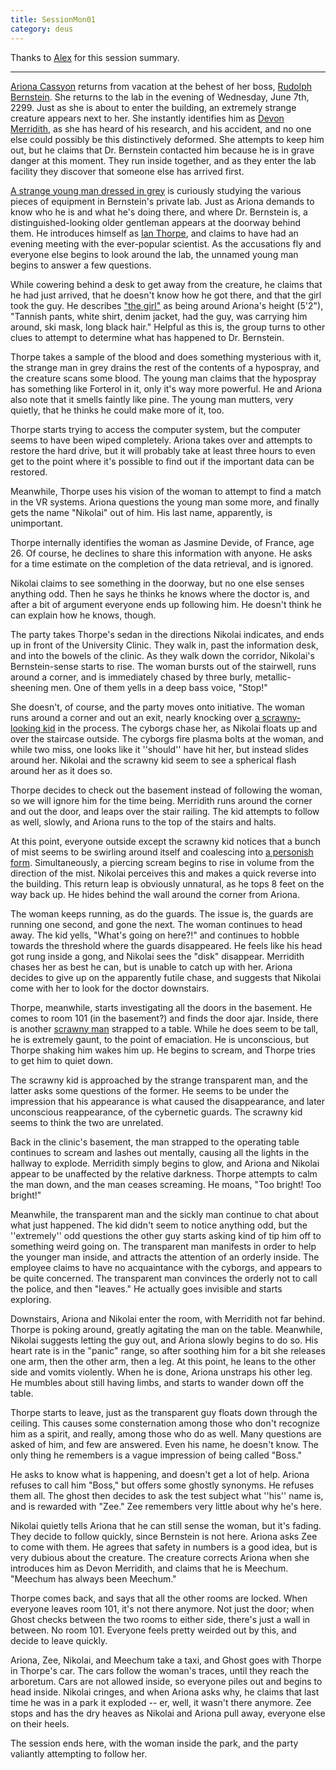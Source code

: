 ```yaml
---
title: SessionMon01
category: deus
---
```

Thanks to [Alex](player-alex) for this session summary.

-----
[Ariona Cassyon](char-public-alex) returns from vacation at the behest of her boss, [Rudolph Bernstein](npc-bernstein).  She returns to the lab in the evening of Wednesday, June 7th, 2299.  Just as she is about to enter the building, an extremely strange creature appears next to her.  She instantly identifies him as [Devon Merridith](char-public-joey), as she has heard of his research, and his accident, and no one else could possibly be this distinctively deformed.   She attempts to keep him out, but he claims that Dr. Bernstein contacted him because he is in grave danger at this moment.  They run inside together, and as they enter the lab facility they discover that someone else has arrived first.

[A strange young man dressed in grey](char-public-jon) is curiously studying the various pieces of equipment in Bernstein's private lab.  Just as Ariona demands to know who he is and what he's doing there, and where Dr. Bernstein is, a distinguished-looking older gentleman appears at the doorway behind them.  He introduces himself as [Ian Thorpe](char-public-aj), and claims to have had an evening meeting with the ever-popular scientist.  As the accusations fly and everyone else begins to look around the lab, the unnamed young man begins to answer a few questions.

While cowering behind a desk to get away from the creature, he claims that he had just arrived, that he doesn't know how he got there, and that the girl took the guy.  He describes ["the girl"](npc-jasmine) as being around Ariona's height (5'2"), "Tannish pants, white shirt, denim jacket, had the guy, was carrying him around, ski mask, long black hair."  Helpful as this is, the group turns to other clues to attempt to determine what has happened to Dr. Bernstein.

Thorpe takes a sample of the blood and does something mysterious with it, the strange man in grey drains the rest of the contents of a hypospray, and the creature scans some blood.  The young man claims that the hypospray has something like Forterol in it, only it's way more powerful.  He and Ariona also note that it smells faintly like pine.  The young man mutters, very quietly, that he thinks he could make more of it, too.

Thorpe starts trying to access the computer system, but the computer seems to have been wiped completely.  Ariona takes over and attempts to restore the hard drive, but it will probably take at least three hours to even get to the point where it's possible to find out if the important data can be restored.

Meanwhile, Thorpe uses his vision of the woman to attempt to find a match in the VR systems.  Ariona questions the young man some more, and finally gets the name "Nikolai" out of him.  His last name, apparently, is unimportant.

Thorpe internally identifies the woman as Jasmine Devide, of France, age 26.  Of course, he declines to share this information with anyone.  He asks for a time estimate on the completion of the data retrieval, and is ignored.

Nikolai claims to see something in the doorway, but no one else senses anything odd.  Then he says he thinks he knows where the doctor is, and after a bit of argument everyone ends up following him.  He doesn't think he can explain how he knows, though.

The party takes Thorpe's sedan in the directions Nikolai indicates, and ends up in front of the University Clinic.  They walk in, past the information desk, and into the bowels of the clinic.  As they walk down the corridor, Nikolai's Bernstein-sense starts to rise.  The woman bursts out of the stairwell, runs around a corner, and is immediately chased by three burly, metallic-sheening men.  One of them yells in a deep bass voice, "Stop!"

She doesn't, of course, and the party moves onto initiative.  The woman runs around a corner and out an exit, nearly knocking over [a scrawny-looking kid](char-public-andy) in the process.  The cyborgs chase her, as Nikolai floats up and over the staircase outside.  The cyborgs fire plasma bolts at the woman, and while two miss, one looks like it ''should'' have hit her, but instead slides around her.  Nikolai and the scrawny kid seem to see a spherical flash around her as it does so.

Thorpe decides to check out the basement instead of following the woman, so we will ignore him for the time being.  Merridith runs around the corner and out the door, and leaps over the stair railing.  The kid attempts to follow as well, slowly, and Ariona runs to the top of the stairs and halts.

At this point, everyone outside except the scrawny kid notices that a bunch of mist seems to be swirling around itself and coalescing into [a personish form](char-public-allen).  Simultaneously, a piercing scream begins to rise in volume from the direction of the mist.  Nikolai perceives this and makes a quick reverse into the building.  This return leap is obviously unnatural, as he tops 8 feet on the way back up.  He hides behind the wall around the corner from Ariona.

The woman keeps running, as do the guards.  The issue is, the guards are running one second, and gone the next.  The woman continues to head away.  The kid yells, "What's going on here?!" and continues to hobble towards the threshold where the guards disappeared.  He feels like his head got rung inside a gong, and Nikolai sees the "disk" disappear.  Merridith chases her as best he can, but is unable to catch up with her.  Ariona decides to give up on the apparently futile chase, and suggests that Nikolai come with her to look for the doctor downstairs.

Thorpe, meanwhile, starts investigating all the doors in the basement.  He comes to room 101 (in the basement?) and finds the door ajar.  Inside, there is another [scrawny man](char-public-james) strapped to a table.  While he does seem to be tall, he is extremely gaunt, to the point of emaciation.  He is unconscious, but Thorpe shaking him wakes him up.  He begins to scream, and Thorpe tries to get him to quiet down.

The scrawny kid is approached by the strange transparent man, and the latter asks some questions of the former.  He seems to be under the impression that his appearance is what caused the disappearance, and later unconscious reappearance, of the cybernetic guards.  The scrawny kid seems to think the two are unrelated.

Back in the clinic's basement, the man strapped to the operating table continues to scream and lashes out mentally, causing all the lights in the hallway to explode.  Merridith simply begins to glow, and Ariona and Nikolai appear to be unaffected by the relative darkness.  Thorpe attempts to calm the man down, and the man ceases screaming.  He moans, "Too bright!  Too bright!"

Meanwhile, the transparent man and the sickly man continue to chat about what just happened.  The kid didn't seem to notice anything odd, but the ''extremely'' odd questions the other guy starts asking kind of tip him off to something weird going on.  The transparent man manifests in order to help the younger man inside, and attracts the attention of an orderly inside.  The employee claims to have no acquaintance with the cyborgs, and appears to be quite concerned.  The transparent man convinces the orderly not to call the police, and then "leaves."  He actually goes invisible and starts exploring.

Downstairs, Ariona and Nikolai enter the room, with Merridith not far behind.  Thorpe is poking around, greatly agitating the man on the table.  Meanwhile, Nikolai suggests letting the guy out, and Ariona slowly begins to do so.  His heart rate is in the "panic" range, so after soothing him for a bit she releases one arm, then the other arm, then a leg.  At this point, he leans to the other side and vomits violently.  When he is done, Ariona unstraps his other leg.  He mumbles about still having limbs, and starts to wander down off the table.

Thorpe starts to leave, just as the transparent guy floats down through the ceiling.   This causes some consternation among those who don't recognize him as a spirit, and really, among those who do as well.  Many questions are asked of him, and few are answered.  Even his name, he doesn't know.  The only thing he remembers is a vague impression of being called "Boss."

He asks to know what is happening, and doesn't get a lot of help.  Ariona refuses to call him "Boss," but offers some ghostly synonyms.  He refuses them all.  The ghost then decides to ask the test subject what ''his'' name is, and is rewarded with "Zee."  Zee remembers very little about why he's here.

Nikolai quietly tells Ariona that he can still sense the woman, but it's fading.  They decide to follow quickly, since Bernstein is not here.  Ariona asks Zee to come with them.  He agrees that safety in numbers is a good idea, but is very dubious about the creature.  The creature corrects Ariona when she introduces him as Devon Merridith, and claims that he is Meechum.  "Meechum has always been Meechum."

Thorpe comes back, and says that all the other rooms are locked.  When everyone leaves room 101, it's not there anymore.  Not just the door; when Ghost checks between the two rooms to either side, there's just a wall in between.  No room 101.  Everyone feels pretty weirded out by this, and decide to leave quickly.

Ariona, Zee, Nikolai, and Meechum take a taxi, and Ghost goes with Thorpe in Thorpe's car.  The cars follow the woman's traces, until they reach the arboretum.  Cars are not allowed inside, so everyone piles out and begins to head inside.  Nikolai cringes, and when Ariona asks why, he claims that last time he was in a park it exploded -- er, well, it wasn't there anymore.  Zee stops and has the dry heaves as Nikolai and Ariona pull away, everyone else on their heels.

The session ends here, with the woman inside the park, and the party valiantly attempting to follow her.


